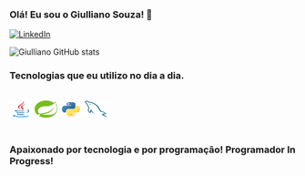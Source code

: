 
### Olá! Eu sou o Giulliano Souza! 👋

[![LinkedIn](https://img.shields.io/badge/LinkedIn-0077B5?style=for-the-badge&logo=linkedin&logoColor=white)](https://www.linkedin.com/in/giullianoalvs/)

![Giulliano GitHub stats](https://github-readme-stats.vercel.app/api?username=GiullianoAlvs&show_icons=true&theme=dracula)


### Tecnologias que eu utilizo no dia a dia.

<div style="display: inline_block"><br>
  <img align="center" alt="Giu-Java" height="30" width="40" src="https://raw.githubusercontent.com/devicons/devicon/master/icons/java/java-original.svg">
  <img align="center" alt="Giu-Spring" height="30" width="40" src="https://raw.githubusercontent.com/devicons/devicon/master/icons/spring/spring-original.svg">
  <img align="center" alt="Giu-Python" height="30" width="40" src="https://raw.githubusercontent.com/devicons/devicon/master/icons/python/python-original.svg">
  <img align="center" alt="Giu-MySQL" height="30" width="40" src="https://raw.githubusercontent.com/devicons/devicon/master/icons/mysql/mysql-original.svg">
</div><br/>

##

### Apaixonado por tecnologia e por programação! Programador In Progress!
